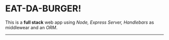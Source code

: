 # EAT-DA-BURGER!

This is a __full stack__ web app using *Node, Express Server, Handlebars* as middlewear and an *ORM*. 

---


